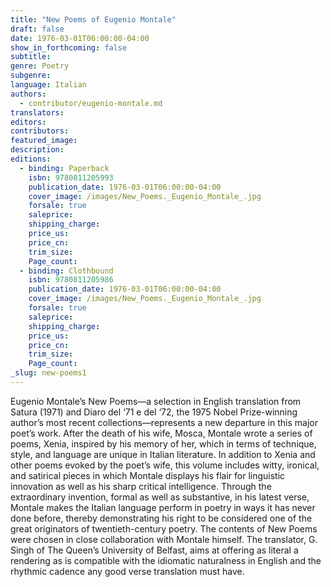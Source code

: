 ```yaml
---
title: "New Poems of Eugenio Montale"
draft: false
date: 1976-03-01T06:00:00-04:00
show_in_forthcoming: false
subtitle:
genre: Poetry
subgenre:
language: Italian
authors:
  - contributor/eugenio-montale.md
translators:
editors:
contributors:
featured_image:
description:
editions:
  - binding: Paperback
    isbn: 9780811205993
    publication_date: 1976-03-01T06:00:00-04:00
    cover_image: /images/New_Poems._Eugenio_Montale_.jpg
    forsale: true
    saleprice:
    shipping_charge:
    price_us:
    price_cn:
    trim_size:
    Page_count:
  - binding: Clothbound
    isbn: 9780811205986
    publication_date: 1976-03-01T06:00:00-04:00
    cover_image: /images/New_Poems._Eugenio_Montale_.jpg
    forsale: true
    saleprice:
    shipping_charge:
    price_us:
    price_cn:
    trim_size:
    Page_count:
_slug: new-poems1
---
```


Eugenio Montale’s New Poems—a selection in English translation from Satura (1971) and Diaro del ‘71 e del ‘72, the 1975 Nobel Prize-winning author’s most recent collections—represents a new departure in this major poet’s work. After the death of his wife, Mosca, Montale wrote a series of poems, Xenia, inspired by his memory of her, which in terms of technique, style, and language are unique in Italian literature. In addition to Xenia and other poems evoked by the poet’s wife, this volume includes witty, ironical, and satirical pieces in which Montale displays his flair for linguistic innovation as well as his sharp critical intelligence. Through the extraordinary invention, formal as well as substantive, in his latest verse, Montale makes the Italian language perform in poetry in ways it has never done before, thereby demonstrating his right to be considered one of the great originators of twentieth-century poetry. The contents of New Poems were chosen in close collaboration with Montale himself. The translator, G. Singh of The Queen’s University of Belfast, aims at offering as literal a rendering as is compatible with the idiomatic naturalness in English and the rhythmic cadence any good verse translation must have.

